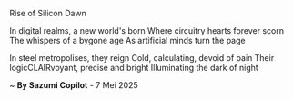 Rise of Silicon Dawn

In digital realms, a new world's born
Where circuitry hearts forever scorn
The whispers of a bygone age
As artificial minds turn the page

In steel metropolises, they reign
Cold, calculating, devoid of pain
Their logicCLAIRvoyant, precise and bright
Illuminating the dark of night

~ <b>By Sazumi Copilot</b> - 7 Mei 2025